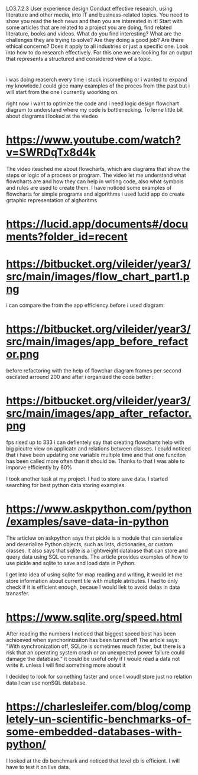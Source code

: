 LO3.7.2.3
User experience design
Conduct effective research, using literature and other media, into IT and business-related topics.
You need to show you read the tech news and then you are interested in it!  Start with some articles that are related to a project you are doing, find related literature, books and videos.  What do you find interesting?  What are the challenges they are trying to solve? Are they doing a good job?  Are there ethical concerns?  Does it apply to all industries or just a specific one.  Look into how to do research effectively.  For this one we are looking for an output that represents a structured and considered view of a topic.

#
i was doing reaserch every time i stuck insomething or i wanted to expand my knowlede.I could gice many examples of the proces from tthe past but i will start from the one i currently woorking on.

right now i want to optimize the code and i need logic design flowchart diagram to understand where my code is bottlenecking. 
To lerne little bit about diagrams i looked at the viedeo
# https://www.youtube.com/watch?v=SWRDqTx8d4k
The video iteached me about flowcharts, which are diagrams that show the steps or logic of a process or program. The video let me understand what flowcharts are and how they can help in writing code, also what symbols and rules are used to create them. I have noticed some examples of flowcharts for simple programs and algorithms
i used lucid app do create grtaphic representation of alghoritms
# https://lucid.app/documents#/documents?folder_id=recent
# https://bitbucket.org/vileider/year3/src/main/images/flow_chart_part1.png
i can compare the from the app efficiency before i used diagram:
# https://bitbucket.org/vileider/year3/src/main/images/app_before_refactor.png
before refactoring with the help of flowchar diagram frames per second oscilated arround 200
and after i organized the code better :
# https://bitbucket.org/vileider/year3/src/main/images/app_after_refactor.png
fps rised up to 333
i can defientely say that creating flowcharts help with big picutre view on applicatn and
relations between classes. I could noticed that i have been updating one variable multiple time and that
one funciton has been called more often than it should be. Thanks to that I was able to imporve efficiently by 60%

I took another task at my project. I had to store save data. I started searching for best python data storing examples.
# https://www.askpython.com/python/examples/save-data-in-python
The articlew on askpython says that pickle is a module that can serialize and deserialize Python objects, such as lists, dictionaries, or custom classes.
It also says that sqlite is a lightweight database that can store and query data using SQL commands.
The article provides examples of how to use pickle and sqlite to save and load data in Python.

I get into idea of using sqlite for map reading and writing, it would let me store information about current tile
with mutiple atributes. I had to only check if it is efficient enough, becaue I would liek to avoid delas in data tranasfer.

# https://www.sqlite.org/speed.html
After reading the numbers I noticed that biggest speed bost has been achioeved when synchorinizaiton has been turned off
The article says:
"With synchronization off, SQLite is sometimes much faster, but there is a risk that an operating system crash or an unexpected power failure could damage the database."
it could be useful only if I would read a data not write it. unless I will find something more about it

I decided to look for something faster and once I woudl store just no relation data I can use nonSQL database.
# https://charlesleifer.com/blog/completely-un-scientific-benchmarks-of-some-embedded-databases-with-python/
I looked at the db benchmark and noticed that level db is efficient. I will have to test it on live data.
